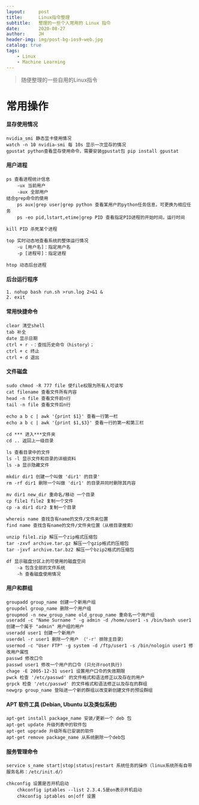 ```yaml
---
layout:     post
title:      Linux指令整理
subtitle:   整理的一些个人常用的 Linux 指令
date:       2020-08-27
author:     JH
header-img: img/post-bg-ios9-web.jpg
catalog: true
tags:
    - Linux
    - Machine Learning
---
```


>随便整理的一些自用的Linux指令

# 常用操作

#### 显存使用情况
    nvidia_smi 静态显卡使用情况
    watch -n 10 nvidia-smi 每 10s 显示一次显存的情况
    gpustat python查看显存使用命令，需要安装gpustat包 pip install gpustat
    
#### 用户进程
    ps 查看进程统计信息
        -ux 当前用户
        -aux 全部用户
    结合grep命令的使用
        ps aux|grep user|grep python 查看某用户的python任务信息，可更换为相应任务
        ps -eo pid,lstart,etime|grep PID 查看指定PID进程的开始时间，运行时间
    
    kill PID 杀死某个进程
    
    top 实时动态地查看系统的整体运行情况
        -u [用户名]：指定用户名
        -p [进程号]：指定进程
        
    htop 动态后台进程
        
#### 后台运行程序
    1. nohup bash run.sh >run.log 2>&1 &
    2. exit
    
#### 常用快捷命令
    clear 清空shell
    tab 补全
    date 显示日期
    ctrl + r -：查找历史命令（history）；
    ctrl + c 终止
    ctrl + d 退出
    
#### 文件磁盘
    sudo chmod -R 777 file 使file权限为所有人可读写
    cat filename 查看文件所有内容
    head -n file 查看文件前n行
    tail -n file 查看文件后n行
    
    echo a b c | awk '{print $1}' 查看一行第一栏
    echo a b c | awk '{print $1,$3}' 查看一行的第一和第三栏 
    
    cd *** 进入***文件夹
    cd .. 返回上一级目录
    
    ls 查看目录中的文件
    ls -l 显示文件和目录的详细资料
    ls -a 显示隐藏文件
    
    mkdir dir1 创建一个叫做 'dir1' 的目录'
    rm -rf dir1 删除一个叫做 'dir1' 的目录并同时删除其内容
    
    mv dir1 new_dir 重命名/移动 一个目录
    cp file1 file2 复制一个文件
    cp -a dir1 dir2 复制一个目录
    
    whereis name 查找含有name的文件/文件夹位置
    find name 查找含有name的文件/文件夹位置（从根目录搜索）
    
    unzip file1.zip 解压一个zip格式压缩包
    tar -zxvf archive.tar.gz 解压一个gzip格式的压缩包
    tar -jxvf archive.tar.bz2 解压一个bzip2格式的压缩包
    
    df 显示磁盘分区上的可使用的磁盘空间
        -a 包含全部的文件系统
        -h 查看磁盘使用情况
    
#### 用户和群组 
    groupadd group_name 创建一个新用户组 
    groupdel group_name 删除一个用户组 
    groupmod -n new_group_name old_group_name 重命名一个用户组 
    useradd -c "Name Surname " -g admin -d /home/user1 -s /bin/bash user1 创建一个属于 "admin" 用户组的用户 
    useradd user1 创建一个新用户 
    userdel -r user1 删除一个用户 （'-r' 排除主目录）
    usermod -c "User FTP" -g system -d /ftp/user1 -s /bin/nologin user1 修改用户属性 
    passwd 修改口令 
    passwd user1 修改一个用户的口令 (只允许root执行) 
    chage -E 2005-12-31 user1 设置用户口令的失效期限 
    pwck 检查 '/etc/passwd' 的文件格式和语法修正以及存在的用户 
    grpck 检查 '/etc/passwd' 的文件格式和语法修正以及存在的群组 
    newgrp group_name 登陆进一个新的群组以改变新创建文件的预设群组 
    
#### APT 软件工具 (Debian, Ubuntu 以及类似系统) 
    apt-get install package_name 安装/更新一个 deb 包
    apt-get update 升级列表中的软件包 
    apt-get upgrade 升级所有已安装的软件 
    apt-get remove package_name 从系统删除一个deb包
    
#### 服务管理命令
    service s_name start|stop|status|restart 系统任务的操作（linux系统所有自带服务名称：/etc/init.d/）
    
    chkconfig 设置是否开机启动
        chkconfig iptables --list 2.3.4.5是on表示开机启动
        chkconfig iptables on|off 设置